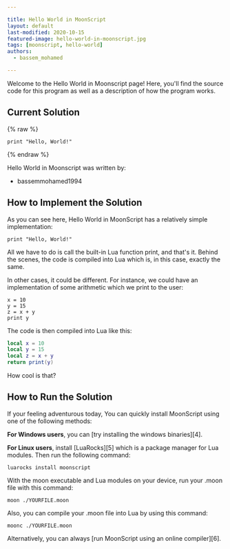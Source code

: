 ```yaml
---

title: Hello World in MoonScript
layout: default
last-modified: 2020-10-15
featured-image: hello-world-in-moonscript.jpg
tags: [moonscript, hello-world]
authors:
  - bassem_mohamed

---
```


Welcome to the Hello World in Moonscript page! Here, you'll find the source code for this program as well as a description of how the program works.

## Current Solution

{% raw %}

```moonscript
print "Hello, World!"
```

{% endraw %}

Hello World in Moonscript was written by:

- bassemmohamed1994

## How to Implement the Solution

As you can see here, Hello World in MoonScript has a relatively simple
implementation:

```moonscript
print "Hello, World!"
```

All we have to do is call the built-in Lua function print, and that's it.
Behind the scenes, the code is compiled into Lua which is, in this case,
exactly the same.

In other cases, it could be different. For instance, we could have an
implementation of some arithmetic which we print to the user:

```moonscript
x = 10
y = 15
z = x + y
print y
```

The code is then compiled into Lua like this:

```lua
local x = 10
local y = 15
local z = x + y
return print(y)
```

How cool is that?


## How to Run the Solution

If your feeling adventurous today, You can quickly install MoonScript using one
of the following methods:

**For Windows users**, you can [try installing the windows binaries][4].

**For Linux users**, install [LuaRocks][5] which is a package manager for Lua modules.
Then run the following command:

```console
luarocks install moonscript
```

With the moon executable and Lua modules on your device, run your .moon file
with this command:

```console
moon ./YOURFILE.moon
```

Also, you can compile your .moon file into Lua by using this command:

```console
moonc ./YOURFILE.moon
```

Alternatively, you can always [run MoonScript using an online compiler][6].
